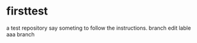 # firsttest
a test repository
say someting to follow the instructions.
branch edit
lable aaa branch
